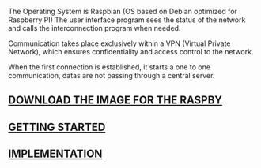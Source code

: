The Operating System is Raspbian (OS based on Debian optimized for Raspberry PI)
The user interface program sees the status of the network and calls the interconnection program when needed.

Communication takes place exclusively within a VPN (Virtual Private Network), which ensures confidentiality and access control to the
network. 

When the first connection is established, it starts a one to one communication, datas are not passing through a central server.

## [DOWNLOAD THE IMAGE FOR THE RASPBY](imagedownload.md)

## [GETTING STARTED](gettingstarted.html)

## [IMPLEMENTATION](implementation.md)
